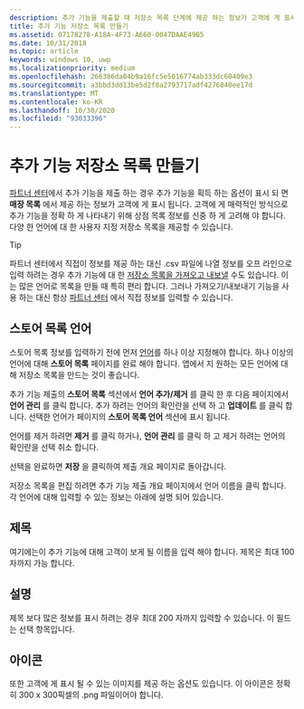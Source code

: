 ```yaml
---
description: 추가 기능을 제출할 때 저장소 목록 단계에 제공 하는 정보가 고객에 게 표시 됩니다.
title: 추가 기능 저장소 목록 만들기
ms.assetid: 07178278-A18A-4F73-A660-0047DAAE49B5
ms.date: 10/31/2018
ms.topic: article
keywords: windows 10, uwp
ms.localizationpriority: medium
ms.openlocfilehash: 266386da04b9a16fc5e5016774ab333dc60409e3
ms.sourcegitcommit: a3bbd3dd13be5d2f8a2793717adf4276840ee17d
ms.translationtype: MT
ms.contentlocale: ko-KR
ms.lasthandoff: 10/30/2020
ms.locfileid: "93033396"
---
```

# <a name="create-add-on-store-listings"></a>추가 기능 저장소 목록 만들기

[파트너 센터](https://partner.microsoft.com/dashboard)에서 추가 기능을 제출 하는 경우 추가 기능을 획득 하는 옵션이 표시 되 면 **매장 목록** 에서 제공 하는 정보가 고객에 게 표시 됩니다. 고객에 게 매력적인 방식으로 추가 기능을 정확 하 게 나타내기 위해 상점 목록 정보를 신중 하 게 고려해 야 합니다. 다양 한 언어에 대 한 사용자 지정 저장소 목록을 제공할 수 있습니다.

> [!TIP]
> 파트너 센터에서 직접이 정보를 제공 하는 대신 .csv 파일에 나열 정보를 오프 라인으로 입력 하려는 경우 추가 기능에 대 한 [저장소 목록을 가져오고 내보낼](import-and-export-store-listings.md) 수도 있습니다. 이는 많은 언어로 목록을 만들 때 특히 편리 합니다. 그러나 가져오기/내보내기 기능을 사용 하는 대신 항상 [파트너 센터](https://partner.microsoft.com/dashboard) 에서 직접 정보를 입력할 수 있습니다.


## <a name="store-listing-languages"></a>스토어 목록 언어

스토어 목록 정보를 입력하기 전에 먼저 [언어](supported-languages.md)를 하나 이상 지정해야 합니다. 하나 이상의 언어에 대해 **스토어 목록** 페이지를 완료 해야 합니다. 앱에서 지 원하는 모든 언어에 대해 저장소 목록을 만드는 것이 좋습니다.

추가 기능 제출의 **스토어 목록** 섹션에서 **언어 추가/제거** 를 클릭 한 후 다음 페이지에서 **언어 관리** 를 클릭 합니다. 추가 하려는 언어의 확인란을 선택 하 고 **업데이트** 를 클릭 합니다. 선택한 언어가 페이지의 **스토어 목록 언어** 섹션에 표시 됩니다.

언어를 제거 하려면 **제거** 를 클릭 하거나, **언어 관리** 를 클릭 하 고 제거 하려는 언어의 확인란을 선택 취소 합니다. 

선택을 완료하면 **저장** 을 클릭하여 제출 개요 페이지로 돌아갑니다.

저장소 목록을 편집 하려면 추가 기능 제출 개요 페이지에서 언어 이름을 클릭 합니다. 각 언어에 대해 입력할 수 있는 정보는 아래에 설명 되어 있습니다.

## <a name="title"></a>제목

여기에는이 추가 기능에 대해 고객이 보게 될 이름을 입력 해야 합니다. 제목은 최대 100 자까지 가능 합니다.

## <a name="description"></a>설명

제목 보다 많은 정보를 표시 하려는 경우 최대 200 자까지 입력할 수 있습니다. 이 필드는 선택 항목입니다.

## <a name="icon"></a>아이콘

또한 고객에 게 표시 될 수 있는 이미지를 제공 하는 옵션도 있습니다. 이 아이콘은 정확히 300 x 300픽셀의 .png 파일이어야 합니다.

 

 




